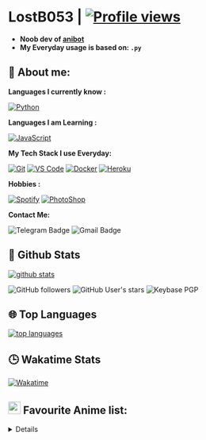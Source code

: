 # **LostB053** | [![Profile views](https://gpvc.arturio.dev/lostb053)](https://github.com/lostb053)


- **Noob dev of [anibot](https://github.com/lostb053/anibot)**
- **My Everyday usage is based on: `.py`**

## 👦 **About me**:

**Languages I currently know :**

[![Python](https://img.shields.io/badge/-Python-%232c3e50?style=flat-square&logo=python)](https://python.org)


**Languages I am Learning :**

[![JavaScript](https://img.shields.io/badge/-JavaScript-%232c3e50?style=flat-square&logo=javascript)](https://nodejs.org)


**My Tech Stack I use Everyday:**

[![Git](https://img.shields.io/badge/-Git-%23F05032?style=flat-square&logo=git&logoColor=%23ffffff)](https://git-scm.com)
[![VS Code](https://img.shields.io/badge/-VSCode-%23007ACC?style=flat-square&logo=visual-studio-code)](https://code.visualstudio.com/)
[![Docker](https://img.shields.io/badge/-Docker-%23007ACC?style=flat-square&logo=docker)](https://www.docker.com/)
[![Heroku](https://img.shields.io/badge/-Heroku-purple?style=flat-square&logo=heroku)](https://heroku.com)


**Hobbies :**

[![Spotify](https://img.shields.io/badge/-Spotify-%232c3e50?style=flat-square&logo=spotify)](https://spotify.com)
[![PhotoShop](https://img.shields.io/badge/-PhotoShop-%23007ACC?style=flat-square&logo=Adobe)](https://www.adobe.com/products/photoshop.html)


**Contact Me:**

![Telegram Badge](https://img.shields.io/badge/-LostB053-1ca0f1?style=flat-square&logo=telegram&logoColor=white&link=https://t.me/LostB053)
![Gmail Badge](https://img.shields.io/badge/-lostb053@gmail.com-c14438?style=flat-square&logo=Gmail&logoColor=white&link=mailto:lostb053@gmail.com)


##  🐙 **Github Stats**

[![github stats](https://github-readme-stats.vercel.app/api?username=lostb053&show_icons=true&theme=radical)](https://github.com/lostb053)

![GitHub followers](https://img.shields.io/github/followers/lostb053?color=aqua&label=Followers&style=for-the-badge)
![GitHub User's stars](https://img.shields.io/github/stars/lostb053?affiliations=OWNER&color=aqua&style=for-the-badge)
![Keybase PGP](https://img.shields.io/keybase/pgp/lostb053?color=aqua&style=for-the-badge)


## 🌐 **Top Languages**

[![top languages](https://github-readme-stats.vercel.app/api/top-langs/?username=lostb053&show_icons=true&theme=radical&layout=compact)](https://github.com/pokurt)


## 🕒 **Wakatime Stats**
[![Wakatime](https://github-readme-stats.vercel.app/api/wakatime?username=lostb053&theme=radical)](https://github.com/anuraghazra/github-readme-stats)


## <img src="https://i.redd.it/nwu0335ccoz41.png" width="25px"> **Favourite Anime list:**
<details>
<!-- anilist_start-->
 • <a href="https://anilist.co/anime/16498">Shingeki no Kyojin<a><br>
 • <a href="https://anilist.co/anime/21087">One Punch Man<a><br>
 • <a href="https://anilist.co/anime/97668">One Punch Man 2<a><br>
 • <a href="https://anilist.co/anime/21416">One Punch Man OVA<a><br>
 • <a href="https://anilist.co/anime/21355">Re:Zero kara Hajimeru Isekai Seikatsu<a><br>
 • <a href="https://anilist.co/anime/105333">Dr. STONE<a><br>
 • <a href="https://anilist.co/anime/101759">Yakusoku no Neverland<a><br>
 • <a href="https://anilist.co/anime/108725">Yakusoku no Neverland 2<a><br>
 • <a href="https://anilist.co/anime/20853">Aldnoah.Zero 2<a><br>
 • <a href="https://anilist.co/anime/20632">Aldnoah.Zero<a><br>
 • <a href="https://anilist.co/anime/101351">Happy Sugar Life<a><br>
 • <a href="https://anilist.co/anime/226">Elfen Lied<a><br>
 • <a href="https://anilist.co/anime/19603">Fate/stay night: Unlimited Blade Works<a><br>
 • <a href="https://anilist.co/anime/20792">Fate/stay night: Unlimited Blade Works 2nd Season<a><br>
 • <a href="https://anilist.co/anime/356">Fate/stay night<a><br>
 • <a href="https://anilist.co/anime/20791">Fate/stay night [Heaven's Feel] I. presage flower<a><br>
<!-- anilist_end-->
</details>

